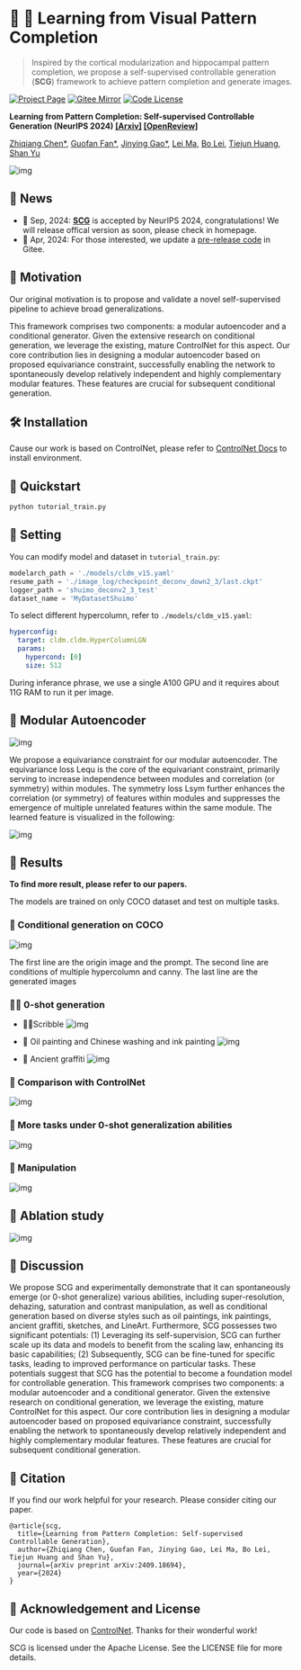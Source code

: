 # 🤔 💭 Learning from Visual Pattern Completion

> Inspired by the cortical modularization and hippocampal pattern completion, we propose a self-supervised controllable generation (**SCG**) framework to achieve pattern completion and generate images.

[![Project Page](https://img.shields.io/badge/Project-Page-Green.svg)](https://github.com/BAAI-Brain-Inspired-Group/OPEN-Vis-ControlSD/)
[![Gitee Mirror](https://img.shields.io/badge/Gitee-Mirror-blue.svg)](https://gitee.com/chenzq/control-net-main)
[![Code License](https://img.shields.io/badge/Code%20License-Apache_2.0-green.svg)](./LICENSE)

**Learning from Pattern Completion: Self-supervised Controllable Generation (NeurIPS 2024) [[Arxiv]](https://arxiv.org/abs/2409.18694) [[OpenReview]](https://openreview.net/forum?id=83pV20DD2s&referrer=%5BAuthor%20Console%5D(%2Fgroup%3Fid%3DNeurIPS.cc%2F2024%2FConference%2FAuthors%23your-submissions))**

[Zhiqiang Chen*](https://github.com/dongrisuihan), [Guofan Fan*](https://github.com/Asterisci), [Jinying Gao*](https://github.com/JY-Gao), [Lei Ma](https://nbic.pku.edu.cn/rcdw/kyry/02c5f5ce8e254b1e82a48bebd0a24c33.htm), [Bo Lei](https://github.com/Bolei-engram), [Tiejun Huang](https://idm.pku.edu.cn/tjhuang), [Shan Yu](https://people.ucas.ac.cn/~yushan?language=en)

![img](docs/intro.png)

## 📰 News

- 🍾 Sep, 2024: [**SCG**](https://github.com/BAAI-Brain-Inspired-Group/OPEN-Vis-ControlSD/) is accepted by NeurIPS 2024, congratulations! We will release offical version as soon, please check in homepage.
- 🎉 Apr, 2024: For those interested, we update a [pre-release code](https://gitee.com/chenzq/control-net-main) in Gitee.

## 📄 Motivation

Our original motivation is to propose and validate a novel self-supervised pipeline to achieve broad generalizations.

This framework comprises two components: a modular autoencoder and a conditional generator. Given the extensive research on conditional generation, we leverage the existing, mature ControlNet for this aspect. Our core contribution lies in designing a modular autoencoder based on proposed equivariance constraint, successfully enabling the network to spontaneously develop relatively independent and highly complementary modular features. These features are crucial for subsequent conditional generation.

## 🛠️ Installation

Cause our work is based on ControlNet, please refer to [ControlNet Docs](https://github.com/lllyasviel/ControlNet?tab=readme-ov-file#production-ready-pretrained-models) to install environment.


## 🚀 Quickstart

```python
python tutorial_train.py
```

## 🔧 Setting

You can modify model and dataset in `tutorial_train.py`:
```python
modelarch_path = './models/cldm_v15.yaml'
resume_path = './image_log/checkpoint_deconv_down2_3/last.ckpt'
logger_path = 'shuimo_deconv2_3_test'
dataset_name = 'MyDatasetShuimo'
```

To select different hypercolumn, refer to `./models/cldm_v15.yaml`:
```yaml
hyperconfig:
  target: cldm.cldm.HyperColumnLGN
  params: 
    hypercond: [0]
    size: 512
```

During inferance phrase, we use a single A100 GPU and it requires about 11G RAM to run it per image.

## 📲 Modular Autoencoder

![img](docs/ModularAutoencoder.png)

We propose a equivariance constraint for our modular autoencoder. The equivariance loss Lequ is the core of the equivariant constraint, primarily serving to increase independence between modules and correlation (or symmetry) within modules. The symmetry loss Lsym further enhances the correlation (or symmetry) of features within modules and suppresses the emergence of multiple unrelated features within the same module. The learned feature is visualized in the following:

![img](docs/ModularDiff2.png)

## 🎯 Results

**To find more result, please refer to our papers.**

The models are trained on only COCO dataset and test on multiple tasks.

### 🐻 Conditional generation on COCO

![img](docs/cocoval2.png)

The first line are the origin image and the prompt. The second line are conditions of multiple hypercolumn and canny. The last line are the generated images

### 🐻‍❄️ 0-shot generation

- 🐻‍❄️Scribble
![img](docs/scribble.png)

- 🐨 Oil painting and Chinese washing and ink painting
![img](docs/painting1.png)

- 🐼 Ancient graffiti
![img](docs/bihua2.png)

### 🐨 Comparison with ControlNet

![img](docs/figr1_00.png)

### 🐼 More tasks under 0-shot generalization abilities

![img](docs/SR_Dehaze.png)

### 🦥 Manipulation

![img](docs/maniplate.png)

## 🦚 Ablation study

![img](docs/figr3_00.png)

## 🦁 Discussion

We propose SCG and experimentally demonstrate that it can spontaneously emerge (or 0-shot generalize) various abilities, including super-resolution, dehazing, saturation and contrast manipulation, as well as conditional generation based on diverse styles such as oil paintings, ink paintings, ancient graffiti, sketches, and LineArt. Furthermore, SCG possesses two significant potentials: (1) Leveraging its self-supervision, SCG can further scale up its data and models to benefit from the scaling law, enhancing its basic capabilities; (2) Subsequently, SCG can be fine-tuned for specific tasks, leading to improved performance on particular tasks. These potentials suggest that SCG has the potential to become a foundation model for controllable generation. This framework comprises two components: a modular autoencoder and a conditional generator. Given the extensive research on conditional generation, we leverage the existing, mature ControlNet for this aspect. Our core contribution lies in designing a modular autoencoder based on proposed equivariance constraint, successfully enabling the network to spontaneously develop relatively independent and highly complementary modular features. These features are crucial for subsequent conditional generation.

## 📌 Citation
If you find our work helpful for your research. Please consider citing our paper.

```
@article{scg,
  title={Learning from Pattern Completion: Self-supervised Controllable Generation},
  author={Zhiqiang Chen, Guofan Fan, Jinying Gao, Lei Ma, Bo Lei, Tiejun Huang and Shan Yu},
  journal={arXiv preprint arXiv:2409.18694},
  year={2024}
}
```

## 📕 Acknowledgement and License

Our code is based on [ControlNet](https://github.com/lllyasviel/ControlNet). Thanks for their wonderful work!

SCG is licensed under the Apache License. See the LICENSE file for more details.
